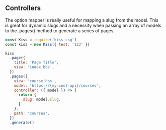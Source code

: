 ## Controllers

The option mapper is really useful for mapping a slug from the model. This is great for dynamic slugs and a necessity when passing an array of models to the .pages() method to generate a series of pages.

```js
const Kiss = require('kiss-ssg')
const kiss = new Kiss({ test: '123' })

kiss
  .page({
    title: 'Page Title',
    view: 'index.hbs',
  })
  .pages({
    view: 'course.hbs',
    model: 'https://{my-cool-api}/courses',
    controller: ({ model }) => {
      return {
        slug: model.slug,
      }
    },
    path: 'courses',
  })
  .generate()
```
